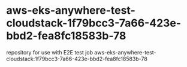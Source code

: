 # aws-eks-anywhere-test-cloudstack-1f79bcc3-7a66-423e-bbd2-fea8fc18583b-78
repository for use with E2E test job aws-eks-anywhere-test-cloudstack:1f79bcc3-7a66-423e-bbd2-fea8fc18583b-78
